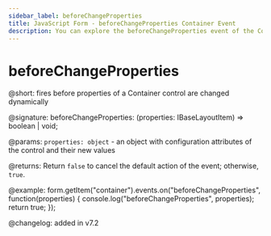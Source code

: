 ```yaml
---
sidebar_label: beforeChangeProperties
title: JavaScript Form - beforeChangeProperties Container Event 
description: You can explore the beforeChangeProperties event of the Container control of Form in the documentation of the DHTMLX JavaScript UI library. Browse developer guides and API reference, try out code examples and live demos, and download a free 30-day evaluation version of DHTMLX Suite 7.
---
```


# beforeChangeProperties

@short: fires before properties of a Container control are changed dynamically

@signature: beforeChangeProperties: (properties: IBaseLayoutItem) => boolean | void;

@params:
`properties: object` - an object with configuration attributes of the control and their new values

@returns:
Return `false` to cancel the default action of the event; otherwise, `true`.

@example:
form.getItem("container").events.on("beforeChangeProperties", function(properties) {
    console.log("beforeChangeProperties", properties);
    return true;
});

@changelog: added in v7.2
